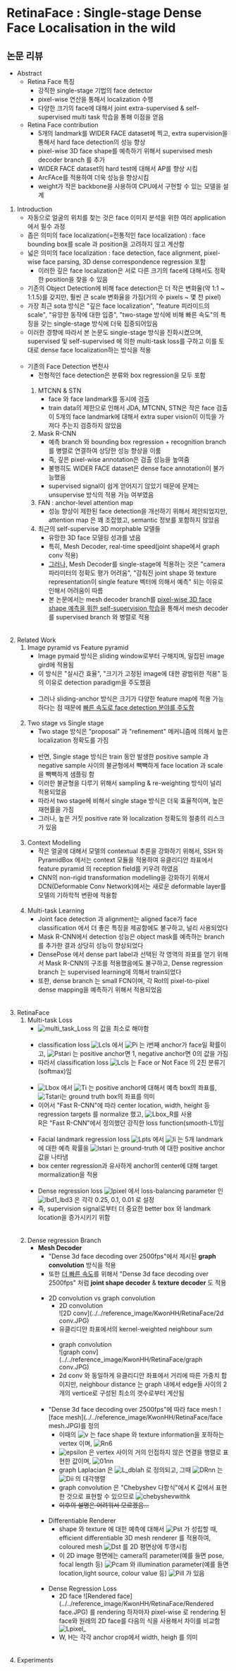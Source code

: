 # RetinaFace : Single-stage Dense Face Localisation in the wild
## 논문 리뷰
- Abstract
    - Retina Face 특징
         - 강직한 single-stage 기법의 face detector
         - pixel-wise 연산을 통해서 localization 수행
         - 다양한 크기의 face에 대해서 joint extra-supervised & self-supervised multi task 학습을 통해 이점을 얻음<br>
    - Retina Face contribution
        - 5개의 landmark를 WIDER FACE dataset에 찍고, extra supervision을 통해서 hard face detection의 성능 향상
        - pixel-wise 3D face shape를 예측하기 위해서 supervised mesh decoder branch 를 추가
        - WIDER FACE dataset의 hard test에 대해서 AP를 향상 시킴
        - ArcFAce를 적용하여 더욱 성능을 향상시킴
        - weight가 작은 backbone을 사용하여 CPU에서 구현할 수 있는 모델을 설계
1. Introduction
    - 자동으로 얼굴의 위치를 찾는 것은 face 이미지 분석을 위한 여러 application 에서 필수 과정
    - 좁은 의미의 face localization(=전통적인 face localization) : face bounding box를 scale 과 position을 고려하지 않고 계산함
    - 넓은 의미의 face localization : face detection, face alignment, pixel-wise face parsing, 3D dense correspondence regression 포함
        - 이러한 깊은 face localization은 서로 다른 크기의 face에 대해서도 정확한 position을 찾을 수 있음
    - 기존의 Object Detection에 비해 face detection은 더 작은 변화율(약 1:1 ~ 1:1.5)를 갖지만, 훨씬 큰 scale 변화율을 가짐(거의 수 pixels ~ 몇 천 pixel)
    - 가장 최근 sota 방식은 "깊은 face localization", "feature 피라미드의 scale", "유망한 동작에 대한 입증", "two-stage 방식에 비해 빠른 속도"의 특징을 갖는 single-stage 방식에 더욱 집중되어있음
    - 이러한 경향에 따라서 본 논문도 single-stage 방식을 진화시켰으며, supervised 및 self-supervised 에 의한 multi-task loss를 구하고 이를 토대로 dense face localization하는 방식을 적용<br><br>
    - 기존의 Face Detection 변천사
        - 전형적인 face detection은 분류와 box regression을 모두 포함<br><br>
        1. MTCNN & STN
            - face 와 face landmark를 동시에 검출
            - train data의 제한으로 인해서 JDA, MTCNN, STN은 작은 face 검출이 5개의 face landmark에 대해서 extra super vision이 이득을 가져다 주는지 검증하지 않았음
        1. Mask R-CNN
            - 예측 branch 와 bounding box regression + recognition branch를 병렬로 연결하여 상당한 성능 향상을 이룸
            - 즉, 깊은 pixel-wise annotation은 검출 성능을 높여줌
            - 불행히도 WIDER FACE dataset은 dense face annotation이 불가능했음
            - supervised signal이 쉽게 얻어지기 않았기 때문에 문제는 unsupervise 방식의 적용 가능 여부였음
        1. FAN : anchor-level attention map
            - 성능 향상이 제한된 face detection을 개선하기 위해서 제안되었지만, attention map 은 꽤 조잡했고, semantic 정보를 포함하지 않았음
        1. 최근의 self-supervise 3D morphable 모델들
            - 유망한 3D face 모델링 성과를 냈음
            - 특히, Mesh Decoder, real-time speed(joint shape에서 graph conv 적용)
            - <u>그러나,</u> Mesh Decoder를 single-stage에 적용하는 것은 "camera 파라미터의 정확도 평가 어려움", "감춰진 joint shape 와 texture representation이 single feature 벡터에 의해서 예측" 되는 이유로 인해서 어려움이 따름
            - 본 논문에서는 mesh decoder branch를 <u>pixel-wise 3D face shape 예측을 위한 self-supervision 학습</u>을 통해서 mesh decoder를 supervised branch 와 병렬로 적용<br><br><br>
1. Related Work
    1. Image pyramid vs Feature pyramid
        - Image pymaid 방식은 sliding window로부터 구해지며, 밀집된 image gird에 적용됨
        - 이 방식은 "실시간 효율", "크기가 고정된 image에 대한 광범위한 적용" 등의 이유로 detection paradigm을 주도했음<br><br>
        - 그러나 sliding-anchor 방식은 크기가 다양한 feature map에 적용 가능하다는 점 때문에 <u>빠른 속도로 face detection 분야를 주도함</u><br><br>
    1. Two stage vs Single stage
        - Two stage 방식은 "proposal" 과 "refinement" 메커니즘에 의해서 높은 localization 정확도를 가짐<br><br>
        - 반면, Single stage 방식은 train 동안 발생한 positive sample 과 negative sample 사이의 불균형에서 빽빽하게 face location 과 scale 을 빽빽하게 샘플링 함
        - 이러한 불균형을 다루기 위해서 sampling & re-weighting 방식이 널리 적용되었음
        - 따라서 two stage에 비해서 single stage 방식은 더욱 효율적이며, 높은 재현률을 가짐
        - 그러나, 높은 거짓 positive rate 와 localization 정확도의 절충의 리스크가 있음<br><br>
    1. Context Modelling
        - 작은 얼굴에 대해서 모델의 contextual 추론을 강화하기 위해서, SSH 와 PyramidBox 에서는 context 모듈을 적용하여 유클리디안 좌표에서 feature pyramid 의 reception field를 키우려 하였음
        - CNN의 non-rigid transformation modelling을 강화하기 위해서 DCN(Deformable Conv Network)에서는 새로운 deformable layer를 모델의 기하학적 변환에 적용함<br><br>
    1. Multi-task Learning
        - Joint face detection 과 alignment는 aligned face가 face classification 에서 더 좋은 특징을 제공함에도 불구하고, 널리 사용되었다
        - Mask R-CNN에서 detection 성능은 object mask를 예측하는 branch를 추가한 결과 상당히 성능이 향상되었다
        - DensePose 에서 dense part label과 선택된 각 영역의 좌표를 얻기 위해서 Mask R-CNN의 구조를 적용했음에도 불구하고, Dense regression branch 는 supervised learning에 의해서 train되었다
        - 또한, dense branch 는 small FCN이며, 각 RoI의 pixel-to-pixel dense mapping을 예측하기 위해서 적용되었음<br><br><br>
1. RetinaFace
    1. Multi-task Loss
        - ![multi_task_Loss](../../reference_image/KwonHH/RetinaFace/multi_task_Loss.JPG) 의 값을 최소로 해야함<br><br>
        - classification loss ![Lcls](../../reference_image/KwonHH/RetinaFace/Lcls.JPG) 에서 ![Pi](../../reference_image/KwonHH/RetinaFace/Pi.JPG) 는 i번째 anchor가 face일 확률이고, ![Pstari](../../reference_image/KwonHH/RetinaFace/Pstari.JPG) 는 positive anchor면 1, negative anchor면 0의 값을 가짐
        - 따라서 classification loss ![Lcls](../../reference_image/KwonHH/RetinaFace/Lcls.JPG) 는 Face or Not Face 의 2진 분류기(softmax)임<br><br>
        - ![Lbox](../../reference_image/KwonHH/RetinaFace/Lbox.JPG) 에서 ![Ti](../../reference_image/KwonHH/RetinaFace/Ti.JPG) 는 positive anchor에 대해서 예측 box의 좌표를, ![Tstari](../../reference_image/KwonHH/RetinaFace/Tstari.JPG)는 ground truth box의 좌표를 의미
        - 이어서 "Fast R-CNN"에 따라 center location, width, height 등 regression targets 를 normalize 했고, ![Lbox_R](../../reference_image/KwonHH/RetinaFace/Lbox_R.JPG)를 사용 <br>R은 "Fast R-CNN"에서 정의했던 강직한 loss function(smooth-L1)임<br><br>
        - Facial landmark regression loss ![Lpts](../../reference_image/KwonHH/RetinaFace/Lpts.JPG) 에서 ![li](../../reference_image/KwonHH/RetinaFace/li.JPG) 는 5개 landmark에 대한 예측 확률을 ![lstari](../../reference_image/KwonHH/RetinaFace/lstari.JPG) 는 ground-truth 에 대한 positive anchor 값을 나타냄
        - box center regression과 유사하게 anchor의 center에 대해 target mormalization을 적용<br><br>
        - Dense regression loss ![lpixel](../../reference_image/KwonHH/RetinaFace/Lpixel.JPG) 에서 loss-balancing parameter 인 ![lbd1_lbd3](../../reference_image/KwonHH/RetinaFace/lbd1_lbd3.JPG) 은 각각 0.25, 0.1, 0.01 로 설정
        - 즉, supervision signal로부터 더 중요한 better box 와 landmark location을 증가시키기 위함<br><br><br>
    1. Dense regression Branch
        - __Mesh Decoder__
            - "Dense 3d face decoding over 2500fps"에서 제시된 __graph convolution__ 방식을 적용
            - 또한 <u>더 빠른 속도</u>를 위해서 "Dense 3d face decoding over 2500fps" 처럼 __joint shape decoder__ & __texture decoder__ 도 적용<br><br>
            - 2D convolution vs graph convolution
                - 2D convolution<br> ![2D conv](../../reference_image/KwonHH/RetinaFace/2d conv.JPG) <br>
                - 유클리디안 좌표에서의 kernel-weighted neighbour sum<br><br>
                - graph convolution<br> ![graph conv](../../reference_image/KwonHH/RetinaFace/graph conv.JPG) <br>
                - 2d conv 와 동일하게 유클리디안 좌표에서 거리에 따른 가중치 합이지만, neighbour distance 는 graph 내에서 edge들 사이의 2개의 vertice로 구성된 최소의 갯수로부터 계산됨<br><br>
            - "Dense 3d face decoding over 2500fps"에 따라 face mesh ![face mesh](../../reference_image/KwonHH/RetinaFace/face mesh.JPG)를 정의
                - 이때의 ![v](../../reference_image/KwonHH/RetinaFace/v.JPG) 는 face shape 와 texture information을 포하하는 vertex 이며, ![Rn6](../../reference_image/KwonHH/RetinaFace/Rn6.JPG)
                - ![epsilon](../../reference_image/KwonHH/RetinaFace/epsilon.JPG) 은 vertex 사이의 거의 인접하지 않은 연결을 행렬로 표현한 값이며, ![01nn](../../reference_image/KwonHH/RetinaFace/01nn.JPG)
                - graph Laplacian 은 ![L_dblah](../../reference_image/KwonHH/RetinaFace/L_dblah.JPG) 로 정의되고, 그때 ![DRnn](../../reference_image/KwonHH/RetinaFace/DRnn.JPG) 는 ![Dii](../../reference_image/KwonHH/RetinaFace/Dii.JPG) 의 대각행렬
                - graph convolution 은 "Chebyshev 다항식"에서 K 값에서 표현한 것으로 표현할 수 있으므로 ![chebyshevwithk](../../reference_image/KwonHH/RetinaFace/chebyshevwithk.JPG) <br>
                - ~~이후의 설명은 어려워서 모르겠음...~~ <br><br> 
            - Differentiable Renderer
                - shape 와 texture 에 대한 예측에 대해서 ![Pst](../../reference_image/KwonHH/RetinaFace/Pst.JPG) 가 성립할 때, efficient differentiable 3D mesh renderer 를 적용하여, coloured mesh ![Dst](../../reference_image/KwonHH/RetinaFace/Dst.JPG) 를 2D 평면상에 투영시킴
                - 이 2D image 평면에는 camera의 parameter(예를 들면 pose, focal length 등) ![Pcam](../../reference_image/KwonHH/RetinaFace/Pcam.JPG) 와 illumination parameter(예를 들면 location,light source, colour value 등) ![Pill](../../reference_image/KwonHH/RetinaFace/Pill.JPG) 가 있음<br><br>
            - Dense Regression Loss
                - 2D face ![Rendered face](../../reference_image/KwonHH/RetinaFace/Rendered face.JPG) 를 rendering 하자마자 pixel-wise 로 rendering 된 face와 원래의 2D face를 다음의 식을 사용해서 차이를 비교함<br> ![Lpixel_](../../reference_image/KwonHH/RetinaFace/Lpixel.JPG) <br>
                - W, H는 각각 anchor crop에서 width, heigh 를 의미<br><br><br>
1. Experiments
                 